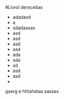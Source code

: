 #Livrol dereceitas

- adadasd
- a
- sdadaasas
- asd
- asd
- asd
- asd
- ada
- sda
- sd
- asd
- asd
- 





gaerg e  hhtahataa			aassas